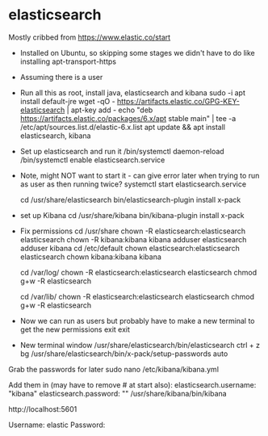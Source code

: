 # elasticsearch

Mostly cribbed from https://www.elastic.co/start

* Installed on Ubuntu, so skipping some stages we didn't have to do like installing apt-transport-https
* Assuming there is a user
* Run all this as root, install java, elasticsearch and kibana sudo -i apt install default-jre wget -qO - https://artifacts.elastic.co/GPG-KEY-elasticsearch | apt-key add - echo "deb https://artifacts.elastic.co/packages/6.x/apt stable main" | tee -a /etc/apt/sources.list.d/elastic-6.x.list apt update && apt install elasticsearch, kibana
* Set up elasticsearch and run it /bin/systemctl daemon-reload /bin/systemctl enable elasticsearch.service
*   Note, might NOT want to start it - can give error later when trying to run as user as then running twice? systemctl start elasticsearch.service

    cd /usr/share/elasticsearch bin/elasticsearch-plugin install x-pack
* set up Kibana cd /usr/share/kibana bin/kibana-plugin install x-pack
*   Fix permissions cd /usr/share chown -R elasticsearch:elasticsearch elasticsearch chown -R kibana:kibana kibana adduser elasticsearch adduser kibana cd /etc/default chown elasticsearch:elasticsearch elasticsearch chown kibana:kibana kibana

    cd /var/log/ chown -R elasticsearch:elasticsearch elasticsearch chmod g+w -R elasticsearch

    cd /var/lib/ chown -R elasticsearch:elasticsearch elasticsearch chmod g+w -R elasticsearch
* Now we can run as users but probably have to make a new terminal to get the new permissions exit exit
* New terminal window /usr/share/elasticsearch/bin/elasticsearch ctrl + z bg /usr/share/elasticsearch/bin/x-pack/setup-passwords auto

Grab the passwords for later sudo nano /etc/kibana/kibana.yml

Add them in (may have to remove # at start also): elasticsearch.username: "kibana" elasticsearch.password: "" /usr/share/kibana/bin/kibana

http://localhost:5601

Username: elastic  Password:
